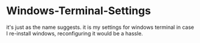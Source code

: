 # Windows-Terminal-Settings
it's just as the name suggests. it is my settings for windows terminal in case I re-install windows, reconfiguring it would be a hassle.
